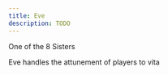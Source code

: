 ```yaml
---
title: Eve
description: TODO
---
```

One of the 8 Sisters

Eve handles the attunement of players to vita